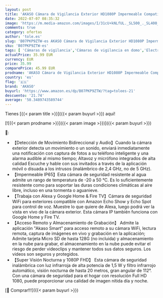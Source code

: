 ```yaml
---
layout: post
title: 'AKASO Cámara de Vigilancia Exterior HD1080P Impermeable Compatible con Alexa Google Home Fire TV Cámara IP WiFi de Seguridad Audio Bidireccional Detección de Movimiento Visión Nocturna B60'
date: 2022-07-07 08:35:32
image: 'https://m.media-amazon.com/images/I/31cU+kNLfUL._SL500_._SL400_.jpg'
comments: true
category: ofertas
author: 'tole.es'
slug: 'B07PKP9ZTW-es AKASO Cámara de Vigilancia Exterior HD1080P Impermeable...'
sku: 'B07PKP9ZTW-es'
tags: [ 'Cámaras de vigilancia','Cámaras de vigilancia en domo','Electrónica','Fotografía y videocámaras','akaso','alexa','google','home','🇪🇸', ]
actualPrice: 35.99 EUR
currency: EUR
price: 35.99
comparePrice: 45.99 EUR
prodname: 'AKASO Cámara de Vigilancia Exterior HD1080P Impermeable Compatible con Alexa Google Home Fire TV Cámara IP WiFi de Seguridad Audio Bidireccional Detección de Movimiento Visión Nocturna B60'
country: 'es'
flag: '🇪🇸'
brand: 'AKASO'
buyurl: 'https://www.amazon.es/dp/B07PKP9ZTW/?tag=tolees-21'
descuento: '21.74'
average: '50.3489743589744'
---
```


Tienes [{{< param title >}}]({{< param buyurl >}}) aqui!

[![{{< param prodname >}}]({{< param image >}})]({{< param buyurl >}})

🔎:

- 【Detección de Movimiento Bidireccional y Audio】Cuando la cámara exterior detecta un movimiento o un sonido, enviará inmediatamente una notificación con captura de fotos a su teléfono inteligente y una alarma audible al mismo tiempo; Altavoz y micrófono integrados de alta calidad Escuche y hable con sus invitados a través de la aplicación móvil o disuada a los intrusos (inalámbrico de 2,4 GHz, no de 5 GHz).
- 【Impermeable IP65】Esta cámara de seguridad resistente al agua admite un rango de temperatura de -20 a 50 °C. Es lo suficientemente resistente como para soportar las duras condiciones climáticas al aire libre, incluso en una tormenta o aguanieve.
- 【Trabaja con Alexa y Google Home & Fire TV】Cámara de seguridad WiFi para exteriores compatible con Amazon Echo Show y Echo Spot para control de voz. Muestre lo que quiere de Alexa, luego podrá ver la vista en vivo de la cámara exterior. Esta cámara IP también funciona con Google Home y Fire TV.
- 【Acceso Remoto y Almacenamiento de Grabación】 Admite la aplicación "Akaso Smart" para acceso remoto a su cámara WiFi, lectura remota, captura de imágenes en vivo y grabación en la aplicación; Admite tarjeta Micro SD de hasta 128G (no incluida) y almacenamiento en la nube para grabar, el almacenamiento en la nube puede evitar el riesgo de perder videoclips y mantener todos sus datos seguros. Los videos son seguros y protegidos.
- 【Super Visión Nocturna y 1080P FHD】 Esta cámara de seguridad inalámbrica con luz infrarroja de alta potencia de 1,5 W y filtro infrarrojo automático, visión nocturna de hasta 20 metros, gran angular de 112°. Con una cámara de seguridad para el hogar con resolución Full HD 1080, puede proporcionar una calidad de imagen nítida día y noche.

[🛒 Comprar!!!]({{< param buyurl >}})
